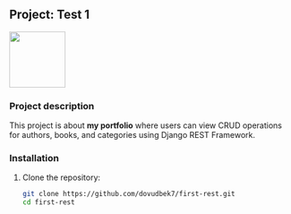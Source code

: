 ## Project: Test 1

<img src="https://www.djangoproject.com/m/img/logos/django-logo-negative.png" width="100">

### Project description

This project is about **my portfolio** where users can view CRUD operations for authors, books, and categories using Django REST Framework.

### Installation

1. Clone the repository:
   ```bash
   git clone https://github.com/dovudbek7/first-rest.git
   cd first-rest